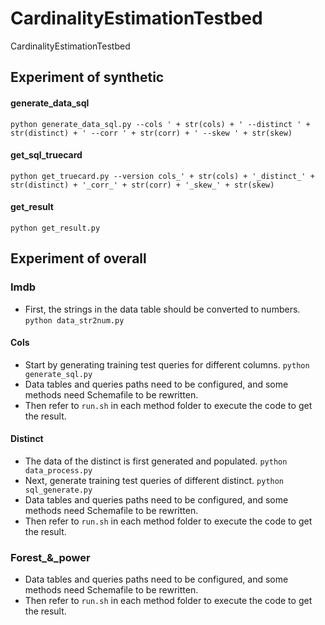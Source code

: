 # CardinalityEstimationTestbed
CardinalityEstimationTestbed

## Experiment of synthetic
#### generate_data_sql
`python generate_data_sql.py --cols ' + str(cols) + ' --distinct ' + str(distinct) + ' --corr ' + str(corr) + ' --skew ' + str(skew)`
#### get_sql_truecard
`python get_truecard.py --version cols_' + str(cols) + '_distinct_' + str(distinct) + '_corr_' + str(corr) + '_skew_' + str(skew)`
#### get_result
`python get_result.py`

## Experiment of overall

### Imdb
- First, the strings in the data table should be converted to numbers.
`python data_str2num.py`
#### Cols
- Start by generating training test queries for different columns.
`python generate_sql.py`
- Data tables and queries paths need to be configured, and some methods need Schemafile to be rewritten.
- Then refer to `run.sh` in each method folder to execute the code to get the result.
#### Distinct
- The data of the distinct is first generated and populated.
`python data_process.py`
- Next, generate training test queries of different distinct.
`python sql_generate.py`
- Data tables and queries paths need to be configured, and some methods need Schemafile to be rewritten.
- Then refer to `run.sh` in each method folder to execute the code to get the result.

### Forest_&_power
- Data tables and queries paths need to be configured, and some methods need Schemafile to be rewritten.
- Then refer to `run.sh` in each method folder to execute the code to get the result.
